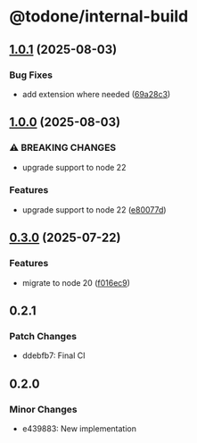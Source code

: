 # @todone/internal-build

## [1.0.1](https://github.com/cprecioso/todone/compare/internal-build-v1.0.0...internal-build-v1.0.1) (2025-08-03)


### Bug Fixes

* add extension where needed ([69a28c3](https://github.com/cprecioso/todone/commit/69a28c3b4622cb7a0e14c68ec7da1224b892781f))

## [1.0.0](https://github.com/cprecioso/todone/compare/internal-build-v0.3.0...internal-build-v1.0.0) (2025-08-03)


### ⚠ BREAKING CHANGES

* upgrade support to node 22

### Features

* upgrade support to node 22 ([e80077d](https://github.com/cprecioso/todone/commit/e80077da736a61a535adaf37de3bab0bf13fdc0e))

## [0.3.0](https://github.com/cprecioso/todone/compare/internal-build-v0.2.1...internal-build-v0.3.0) (2025-07-22)


### Features

* migrate to node 20 ([f016ec9](https://github.com/cprecioso/todone/commit/f016ec96a55e67a4b0b1625be7fed3dbd65f680c))

## 0.2.1

### Patch Changes

- ddebfb7: Final CI

## 0.2.0

### Minor Changes

- e439883: New implementation
